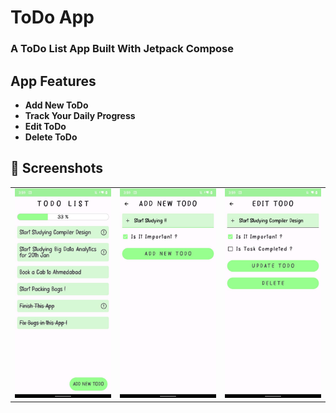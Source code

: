 # ToDo App
### A ToDo List App Built With Jetpack Compose 

## App Features

- **Add New ToDo**
- **Track Your Daily Progress**
- **Edit ToDo**
- **Delete ToDo**

## 📸 Screenshots


|   |   |   |
|---|---|---|
|![](screenshots/1.jpeg)|![](screenshots/2.jpeg)|![](screenshots/3.jpeg)

